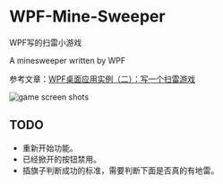 # WPF-Mine-Sweeper

 WPF写的扫雷小游戏

A minesweeper written by WPF

参考文章：[WPF桌面应用实例（二）：写一个扫雷游戏](https://blog.csdn.net/OneWord233/article/details/80804593)

![game screen shots](https://gitee.com/babbittry321/blogImages/raw/master/img/mines-sweeper%20game%20screenshot.png)

## TODO

- 重新开始功能。
- 已经掀开的按钮禁用。
- 插旗子判断成功的标准，需要判断下面是否真的有地雷。
